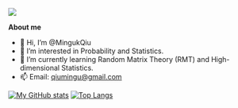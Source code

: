 ![](https://komarev.com/ghpvc/?username=MingukQiu&color=blue)

**About me**

- 👋 Hi, I’m @MingukQiu
- 👀 I’m interested in Probability and Statistics.
- 🌱 I’m currently learning Random Matrix Theory (RMT) and High-dimensional Statistics.
- 📫 Email: qiumingu@gmail.com

<!---
MingukQiu/MingukQiu is a ✨ special ✨ repository because its `README.md` (this file) appears on your GitHub profile.
You can click the Preview link to take a look at your changes.
--->

[![My GitHub stats](https://github-readme-stats.vercel.app/api?username=MingukQiu&show_icons=true)](https://github.com/MingukQiu/github-readme-stats)
[![Top Langs](https://github-readme-stats.vercel.app/api/top-langs/?username=MingukQiu&layout=compact&hide=jupyter%20notebook)](https://github.com/MingukQiu/github-readme-stats)

